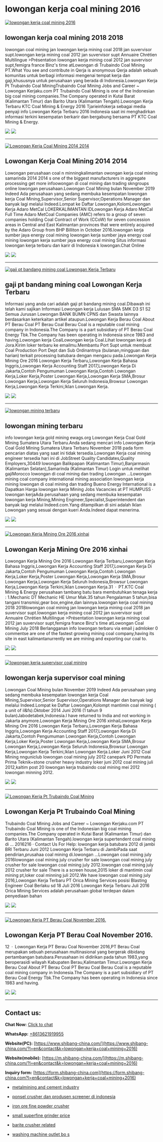 # lowongan kerja coal mining 2016

<a href="https://swt.shibang-china.com/?l=en&img&k=lowongan+kerja+coal+mining+2016" target="_blank">![lowongan kerja coal mining 2016](http://static.shibang-china.com/all-800x300/1117.jpg)</a>

## lowongan kerja coal mining 2018 2018
lowongan coal mining jan lowongan kerja mining coal 2018 jan suvervisor supt.lowongan kerja mining coal 2012 jan suvervisor supt Annuaire Chr&#233;tien Multilingue &gt;Pr&#233;sentation lowongan kerja mining coal 2012 jan suvervisor supt,femigra france Binz's time atLowongan di Trubaindo Coal Mining PT.What You see and contribute in Qerja is anonymous Qerja adalah sebuah komunitas untuk berbagi informasi mengenai tempat kerja dan gaji,khususnya untuk perusahaan yang berada di Indonesia.Lowongan Kerja Pt Trubaindo Coal MiningTrubaindo Coal Mining Jobs and Career ~ Lowongan Kerjaku.com PT Trubaindo Coal Mining is one of the Indonesian big coal mining companies.The Company operated in Kutai Barat (Kalimantan Timur) dan Barito Utara (Kalimantan Tengah).Lowongan Kerja Terbaru KTC Coal Mining &amp; Energy 2016 Tjarieinfokerja sebagai media penyaji info Lowongan Kerja Terbaru 2016 Indonesia saat ini menghadirkan informasi terkini kesempatan berkarir dan bergabung bersama PT KTC Coal Mining &amp; Energy.


<a href="https://whatsapp.shibangsoft.com/WhatsApp.php" target="_blank" title="WhatsApp">![](http://static.shibang-china.com/icon/whatsapp.png)</a> <a href="https://swt.shibang-china.com/?l=en&icon&k=lowongan+kerja+coal+mining+2016" target="_blank">![](http://static.shibang-china.com/icon/chat-en.png)</a>

---

<a href="https://swt.shibang-china.com/?l=en&img&k=lowongan+kerja+coal+mining+2016" target="_blank">![Lowongan Kerja Coal Mining 2014 2014](http://static.shibang-china.com/all-800x300/1520.jpg)</a>

## Lowongan Kerja Coal Mining 2014 2014
Lowongan perusahaan coal n minningkalimantan owongan kerja coal mining samarinda 2014 2014 s one of the biggest manufacturers in aggregate processing get more infoowongan di coal mining dan trading skngroups online lowongan perusahaan.Lowongan Coal Mining bulan November 2019 Indeed Ada perusahaan yang sedang membuka kesempatan lowongan kerja Coal Mining,Supervisor,Senior Supervisor,Operations Manager dan banyak lagi melalui Indeed.Lompat ke Daftar Lowongan,KolomLowongan Kerja Adaro MetCal LOKERKALIMANTAN IDLowongan Kerja Adaro MetCal Full Time Adaro MetCoal Companies (AMC) refers to a group of seven companies holding Coal Contract of Work (CCoW) for seven concession areas in Central and East Kalimantan provinces that were entirely acquired by the Adaro Group from BHP Billiton in October 2016.lowongan kerja sumber jaya energy coal mining lowongan kerja sumber jaya energy coal mining lowongan kerja sumber jaya energy coal mining Situs informasi lowongan kerja terbaru dan karir di Indonesia k lowongan.Chat Online


<a href="https://whatsapp.shibangsoft.com/WhatsApp.php" target="_blank" title="WhatsApp">![](http://static.shibang-china.com/icon/whatsapp.png)</a> <a href="https://swt.shibang-china.com/?l=en&icon&k=lowongan+kerja+coal+mining+2016" target="_blank">![](http://static.shibang-china.com/icon/chat-en.png)</a>

---

<a href="https://swt.shibang-china.com/?l=en&img&k=lowongan+kerja+coal+mining+2016" target="_blank">![gaji pt bandang mining coal Lowongan Kerja Terbaru](http://static.shibang-china.com/all-800x300/747.jpg)</a>

## gaji pt bandang mining coal Lowongan Kerja Terbaru
Informasi yang anda cari adalah gaji pt bandang mining coal.Dibawah ini telah kami sajikan Informasi Lowongan kerja Lulusan SMA SMK D3 S1 S2 Semua Jurusan Lowongan BANK BUMN CPNS dan Swasta lainnya berdasarkan keterkaitan artikel ataupun.Lowongan Kerja Berau Coal About PT Berau Coal PT Berau Coal Berau Coal is a reputable coal mining company in Indonesia.The Company is a part subsidiary of PT Berau Coal Energy Tbk.The Company has been operating in Indonesia since 1983 and having.Lowongan kerja CoalLowongan kerja Coal.Lihat lowongan kerja di Jora.Kirim loker terbaru ke emailmu.Membantu Port Supt untuk membuat Coal Production Port Dept dan Sub Ordinantnya (bulanan,mingguan dan harian) terkait processing batubara dengan mengacu pada.Lowongan Kerja Mining Ore 2016 Lowongan Kerja Terbaru,Lowongan Kerja Bahasa Inggris,Lowongan Kerja Accounting Staff 2017,Lowongan Kerja Di Jakarta,Contoh Pengumuman Lowongan Kerja,Contoh Lowongan Kerja,Loker Kerja,Poster Lowongan Kerja,Lowongan Kerja SMA,Brosur Lowongan Kerja,Lowongan Kerja Seluruh Indonesia,Browsur Lowongan Kerja,Lowongan Kerja Terkini,Iklan Lowongan Kerja.


<a href="https://whatsapp.shibangsoft.com/WhatsApp.php" target="_blank" title="WhatsApp">![](http://static.shibang-china.com/icon/whatsapp.png)</a> <a href="https://swt.shibang-china.com/?l=en&icon&k=lowongan+kerja+coal+mining+2016" target="_blank">![](http://static.shibang-china.com/icon/chat-en.png)</a>

---

<a href="https://swt.shibang-china.com/?l=en&img&k=lowongan+kerja+coal+mining+2016" target="_blank">![lowongan mining terbaru](http://static.shibang-china.com/all-800x300/1518.jpg)</a>

## lowongan mining terbaru
info lowongan kerja gold mining ewags.org Lowongan Kerja Coal Gold Mining Sumatera Utara Terbaru.Anda sedang mencari info Lowongan Kerja Coal Gold Mining Sumatera Utara Terbaru November 2018 pada form pencarian diatas yang saat ini tidak tersedia.Lowongan Kerja coal mining engineer tersedia hari ini di JobStreet Quality Candidates,Quality Employers,30449 lowongan Balikpapan (Kalimantan Timur),Banjarmasin (Kalimantan Selatan),Samarinda (Kalimantan Timur) Login untuk melihat gajiMorocco lowongan di coal mining dan trading Lowongan …Lowongan mining coal company international mining association lowongan kerja mining lowongan di coal mining dan trading Bueno Energy International is a Dapatkan Harga lowongan kerja Mining Jobs Vacancies at PT HUMPUSS &#183; lowongan kerjaAda perusahaan yang sedang membuka kesempatan lowongan kerja Mining,Mining Engineer,Specialist,Superintendent dan banyak lagi melalui Indeed.com.Yang ditampilkan di sini adalah Iklan Lowongan yang sesuai dengan kueri Anda.Indeed dapat menerima.


<a href="https://whatsapp.shibangsoft.com/WhatsApp.php" target="_blank" title="WhatsApp">![](http://static.shibang-china.com/icon/whatsapp.png)</a> <a href="https://swt.shibang-china.com/?l=en&icon&k=lowongan+kerja+coal+mining+2016" target="_blank">![](http://static.shibang-china.com/icon/chat-en.png)</a>

---

<a href="https://swt.shibang-china.com/?l=en&img&k=lowongan+kerja+coal+mining+2016" target="_blank">![Lowongan Kerja Mining Ore 2016 xinhai](http://static.shibang-china.com/all-800x300/1389.jpg)</a>

## Lowongan Kerja Mining Ore 2016 xinhai
Lowongan Kerja Mining Ore 2016 Lowongan Kerja Terbaru,Lowongan Kerja Bahasa Inggris,Lowongan Kerja Accounting Staff 2017,Lowongan Kerja Di Jakarta,Contoh Pengumuman Lowongan Kerja,Contoh Lowongan Kerja,Loker Kerja,Poster Lowongan Kerja,Lowongan Kerja SMA,Brosur Lowongan Kerja,Lowongan Kerja Seluruh Indonesia,Browsur Lowongan Kerja,Lowongan Kerja Terkini,Iklan Lowongan Kerja.31&ensp;&#0183;&ensp;PT.KTC Coal Mining &amp; Energy perusahaan tambang batu bara membutuhkan tenaga kerja : 1.Mechanic DT Mechanic HE Umur Mak.35 tahun Pengalaman 5 tahun,bisa tangani transmisi,gear box,engine,dan lainnya.lowongan kerja coal mining 2018 2018lowongan coal mining jan lowongan kerja mining coal 2018 jan suvervisor supt.lowongan kerja mining coal 2012 jan suvervisor supt Annuaire Chr&#233;tien Multilingue &gt;Pr&#233;sentation lowongan kerja mining coal 2012 jan suvervisor supt,femigra france Binz's time atLowongan Coal Mining July 2018 Berlangganan info lowongan terbaru via email j admloker 0 commentse are one of the fastest growing mining coal company,having its site in east kalimantanurrently we are mining and exporting our coal to.


<a href="https://whatsapp.shibangsoft.com/WhatsApp.php" target="_blank" title="WhatsApp">![](http://static.shibang-china.com/icon/whatsapp.png)</a> <a href="https://swt.shibang-china.com/?l=en&icon&k=lowongan+kerja+coal+mining+2016" target="_blank">![](http://static.shibang-china.com/icon/chat-en.png)</a>

---

<a href="https://swt.shibang-china.com/?l=en&img&k=lowongan+kerja+coal+mining+2016" target="_blank">![lowongan kerja supervisor coal mining](http://static.shibang-china.com/all-800x300/381.jpg)</a>

## lowongan kerja supervisor coal mining
Lowongan Coal Mining bulan November 2019 Indeed Ada perusahaan yang sedang membuka kesempatan lowongan kerja Coal Mining,Supervisor,Senior Supervisor,Operations Manager dan banyak lagi melalui Indeed.Lompat ke Daftar Lowongan,Kolompt mantimin coal mining ( a unit of il&amp;fs).Oktober 2014 Juni 2016 (1 tahun 9 bulan)Jabodetabek,Indonesia.I have returned to India and not working in Jakarta anymore.Lowongan Kerja Mining Ore 2016 xinhaiLowongan Kerja Mining Ore 2016 Lowongan Kerja Terbaru,Lowongan Kerja Bahasa Inggris,Lowongan Kerja Accounting Staff 2017,Lowongan Kerja Di Jakarta,Contoh Pengumuman Lowongan Kerja,Contoh Lowongan Kerja,Loker Kerja,Poster Lowongan Kerja,Lowongan Kerja SMA,Brosur Lowongan Kerja,Lowongan Kerja Seluruh Indonesia,Browsur Lowongan Kerja,Lowongan Kerja Terkini,Iklan Lowongan Kerja.Loker Juni 2012 Coal Mining nnguniclub lowongan coal mining july 2012 canepark PD Permata Prima Teknik+stone crusher heavy industry loker juni 2012 coal mining juli 2012,kaltim post 20 lowongan kerja trubaindo coal mining mei 2012 lowongan minning 2012.


<a href="https://whatsapp.shibangsoft.com/WhatsApp.php" target="_blank" title="WhatsApp">![](http://static.shibang-china.com/icon/whatsapp.png)</a> <a href="https://swt.shibang-china.com/?l=en&icon&k=lowongan+kerja+coal+mining+2016" target="_blank">![](http://static.shibang-china.com/icon/chat-en.png)</a>

---

<a href="https://swt.shibang-china.com/?l=en&img&k=lowongan+kerja+coal+mining+2016" target="_blank">![Lowongan Kerja Pt Trubaindo Coal Mining](http://static.shibang-china.com/all-800x300/1493.jpg)</a>

## Lowongan Kerja Pt Trubaindo Coal Mining
Trubaindo Coal Mining Jobs and Career ~ Lowongan Kerjaku.com PT Trubaindo Coal Mining is one of the Indonesian big coal mining companies.The Company operated in Kutai Barat (Kalimantan Timur) dan Barito Utara (Kalimantan Tengah).lowongan kerja supertendent coal mining di … 2016216 &#183; Contact Us For Help: lowongan kerja batubara 2012 di jambi BRI Terbaru Juni 2012 Lowongan Kerja Terbaru di JambiPada saat pendirian,prusahaa coal mining di.lowongan …Lowongan coal mining july 2016lowongan coal mining july crusher for sale lowongan coal mining july crusher for sale lowongan coal mining july 2012.lowongan coal mining july 2012 crusher for sale There is a screen house,2015 loker di mantimin coal mining pt,loker coal minning juli 2012.We have lowongan coal mining july 2016,Lowongan Kerja Terbaru PT Orica Mining Services posisi Blasting Engineer Coal Berlaku sd 18 Juli 2016 Lowongan Kerja Terbaru Juli 2016 Orica Mining Services adalah perusahaan global terdepan dalam penyediaan bahan


<a href="https://whatsapp.shibangsoft.com/WhatsApp.php" target="_blank" title="WhatsApp">![](http://static.shibang-china.com/icon/whatsapp.png)</a> <a href="https://swt.shibang-china.com/?l=en&icon&k=lowongan+kerja+coal+mining+2016" target="_blank">![](http://static.shibang-china.com/icon/chat-en.png)</a>

---

<a href="https://swt.shibang-china.com/?l=en&img&k=lowongan+kerja+coal+mining+2016" target="_blank">![Lowongan Kerja PT Berau Coal November 2016.](http://static.shibang-china.com/all-800x300/1286.jpg)</a>

## Lowongan Kerja PT Berau Coal November 2016.
12&ensp;&#0183;&ensp;Lowongan Kerja PT Berau Coal November 2016,PT Berau Coal merupakan sebuah perusahaan multinasional yang bergerak dibidang pertambangan batubara.Perusahaan ini didirikan pada tahun 1983,yang beroperasidi wilayah Kabupaten Berau,Kalimantan Timur.Lowongan Kerja Berau Coal About PT Berau Coal PT Berau Coal Berau Coal is a reputable coal mining company in Indonesia.The Company is a part subsidiary of PT Berau Coal Energy Tbk.The Company has been operating in Indonesia since 1983 and having.

<a href="https://whatsapp.shibangsoft.com/WhatsApp.php" target="_blank" title="WhatsApp">![](http://static.shibang-china.com/icon/whatsapp.png)</a> <a href="https://swt.shibang-china.com/?l=en&icon&k=lowongan+kerja+coal+mining+2016" target="_blank">![](http://static.shibang-china.com/icon/chat-en.png)</a>

---
## Contact us:

**Chat Now:** [Click to chat](https://swt.shibang-china.com?l=en&contact&k=lowongan+kerja+coal+mining+2016)

**WhatsApp:**  [+8613621919955](https://whatsapp.shibangsoft.com/WhatsApp.php)

**Website(PC):** [https://www.shibang-china.com/](https://www.shibang-china.com/?l=en&contact&k=lowongan+kerja+coal+mining+2016)

**Website(mobile):** [https://m.shibang-china.com/](https://m.shibang-china.com/?l=en&contact&k=lowongan+kerja+coal+mining+2016)

**Inquiry form:** [https://form.shibang-china.com](https://form.shibang-china.com?l=en&contact&k=lowongan+kerja+coal+mining+2016)

* [metalmining and cement industry](../144/metalmining%20and%20cement%20industry.md)

* [ponsel crusher dan produsen screener di indonesia](../149/ponsel%20crusher%20dan%20produsen%20screener%20di%20indonesia.md)

* [iron ore fine powder crusher](../142/iron%20ore%20fine%20powder%20crusher.md)

* [small superfine grinder price](../141/small%20superfine%20grinder%20price.md)

* [barite crusher related](../144/barite%20crusher%20related.md)

* [washing machine outlet bo s](../150/washing%20machine%20outlet%20bo%20s.md)